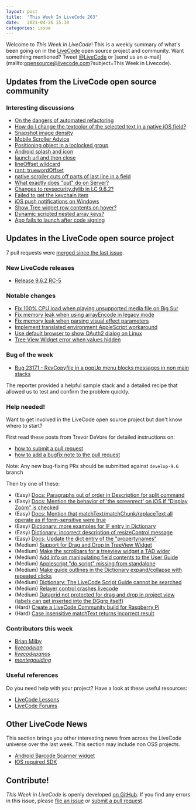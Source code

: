 ```yaml
---
layout: post
title:  "This Week In LiveCode 263"
date:   2021-04-26 15:30
categories: issue
---
```


Welcome to *This Week in LiveCode*!  This is a weekly summary of what's been
going on in the [LiveCode](https://livecode.com/) open source project and
community.  Want something mentioned?  Tweet
[@LiveCode](https://twitter.com/LiveCode) or
[send us an e-mail](mailto:opensource@livecode.com?subject=This Week in Livecode).

## Updates from the LiveCode open source community

<!--
### News & blog posts

- [How I built a Mobile App in LiveCode and Took Over the World](https://livecode.com/how-i-built-a-mobile-app-in-livecode-and-took-over-the-world/)
-->

### Interesting discussions

- [On the dangers of automated refactoring](https://www.mail-archive.com/use-livecode@lists.runrev.com/msg111950.html)
- [How do I change the textcolor of the selected text in a native iOS field?](https://www.mail-archive.com/use-livecode@lists.runrev.com/msg111957.html)
- [Snapshot image density](https://www.mail-archive.com/use-livecode@lists.runrev.com/msg112028.html)
- [Mobile Scroller Advice](https://www.mail-archive.com/use-livecode@lists.runrev.com/msg111992.html)
- [Positioning object in a loclocked group](https://www.mail-archive.com/use-livecode@lists.runrev.com/msg112016.html)
- [Android splash and icon](https://www.mail-archive.com/use-livecode@lists.runrev.com/msg112029.html)
- [launch url and then close](https://www.mail-archive.com/use-livecode@lists.runrev.com/msg112050.html)
- [lineOffset wildcard](https://www.mail-archive.com/use-livecode@lists.runrev.com/msg112057.html)
- [rant: truewordOffset](https://www.mail-archive.com/use-livecode@lists.runrev.com/msg112072.html)
- [native scroller cuts off parts of last line in a field](https://www.mail-archive.com/use-livecode@lists.runrev.com/msg112075.html)
- [What exactly does "put" do on Server?](https://www.mail-archive.com/use-livecode@lists.runrev.com/msg112087.html)
- [Changes to revsecurity.dylib in LC 9.6.2?](https://www.mail-archive.com/use-livecode@lists.runrev.com/msg112100.html)
- [Failed to get the keychain item](https://www.mail-archive.com/use-livecode@lists.runrev.com/msg112111.html)
- [iOS push notifications on Windows](https://www.mail-archive.com/use-livecode@lists.runrev.com/msg112117.html)
- [Show Tree widget row contents on hover?](https://www.mail-archive.com/use-livecode@lists.runrev.com/msg112122.html)
- [Dynamic scripted nested array keys?](https://www.mail-archive.com/use-livecode@lists.runrev.com/msg112134.html)
- [App fails to launch after code signing](https://www.mail-archive.com/use-livecode@lists.runrev.com/msg112144.html)

## Updates in the LiveCode open source project

7 pull requests were [merged since the last issue](https://github.com/search?q=org%3Alivecode+is%3Apublic+is%3Apr+is%3Amerged+merged%3A2021-04-13..2021-04-26&type=Issues).


### New LiveCode releases

- [Release 9.6.2 RC-5](https://www.mail-archive.com/use-livecode@lists.runrev.com/msg112000.html)



### Notable changes

- [Fix 100% CPU load when playing unsupported media file on Big Sur](https://github.com/livecode/livecode/pull/7554)
- [Fix memory leak when using arrayEncode in legacy mode](https://github.com/livecode/livecode/pull/7552)
- [Fix memory leak when parsing visual effect parameters](https://github.com/livecode/livecode/pull/7551)
- [Implement translated environment AppleScript workaround](https://github.com/livecode/livecode/pull/7542)
- [Use default browser to show OAuth2 dialog on Linux](https://github.com/livecode/livecode/pull/7511)
- [Tree View Widget error when values hidden](https://github.com/livecode/livecode/pull/7504)


### Bug of the week

- [Bug 23171 - RevCopyfile in a popUp menu blocks messages in non main stacks](https://quality.livecode.com/show_bug.cgi?id=23171)

The reporter provided a helpful sample stack and a detailed recipe that allowed us to test and confirm the problem quickly.


### Help needed!

Want to get involved in the LiveCode open source project but don't know where
to start?  

First read these posts from Trevor DeVore for detailed instructions on:

- [how to submit a pull request](https://www.mail-archive.com/use-livecode@lists.runrev.com/msg98530.html)
- [how to add a bugfix note to the pull request](https://www.mail-archive.com/use-livecode@lists.runrev.com/msg98611.html)

Note: Any new bug-fixing PRs should be submitted against `develop-9.6` branch

Then try one of these:

- (Easy) [Docs: Paragraphs out of order in Description for split command](https://quality.livecode.com/show_bug.cgi?id=23071)
- (Easy) [Docs: Mention the behavior of 'the screenrect' on iOS if "Display Zoom" is checked](https://quality.livecode.com/show_bug.cgi?id=22949)
- (Easy) [Docs: Mention that matchText/matchChunk/replaceText all operate as if form-sensitive were true](https://quality.livecode.com/show_bug.cgi?id=15311)
- (Easy) [Dictionary: more examples for IF entry in Dictionary](https://quality.livecode.com/show_bug.cgi?id=22589)
- (Easy) [Dictionary: incorrect description of resizeControl message](https://quality.livecode.com/show_bug.cgi?id=17118)
- (Easy) [Docs: Update the dict entry of the "propertynames"](https://quality.livecode.com/show_bug.cgi?id=7375)
- (Medium) [Support for Drag and Drop in TreeView Widget](https://quality.livecode.com/show_bug.cgi?id=23147)
- (Medium) [Make the scrollbars for a treeview widget a TAD wider](https://quality.livecode.com/show_bug.cgi?id=23000)
- (Medium) [Add info on manipulating field contents to the User Guide](http://quality.livecode.com/show_bug.cgi?id=18990)
- (Medium) [Applescript "do script" missing from standalone](http://quality.livecode.com/show_bug.cgi?id=20993)
- (Medium) [Make guide outlines in the Dictionary expand/collapse with repeated clicks](http://quality.livecode.com/show_bug.cgi?id=18184)
- (Medium) [Dictionary: The LiveCode Script Guide cannot be searched](http://quality.livecode.com/show_bug.cgi?id=15957)
- (Medium) [Relayer control crashes livecode](https://quality.livecode.com/show_bug.cgi?id=21460)
- (Medium) [Datagrid not protected for drag and drop in project view (labels can get inserted into the DGgrp itself)](https://quality.livecode.com/show_bug.cgi?id=21750)
- (Hard) [Create a LiveCode Community build for Raspberry Pi](http://forums.livecode.com/viewtopic.php?f=76&t=27912)
- (Hard) [Case insensitive matchText returns incorrect result](https://quality.livecode.com/show_bug.cgi?id=15312)


### Contributors this week

- [Brian Milby](https://github.com/bwmilby)
- *[livecodeian](https://github.com/livecodeian)*
- *[livecodepanos](https://github.com/livecodepanos)*
- *[montegoulding](https://github.com/montegoulding)* 


### Useful references

Do you need help with your project? Have a look at these useful resources:

- [LiveCode Lessons](https://lessons.livecode.com)
- [LiveCode Forums](https://forums.livecode.com/index.php)


## Other LiveCode News

This section brings you other interesting news from across the LiveCode universe over the last week. This section may include non OSS projects.

- [Android Barcode Scanner widget](https://www.mail-archive.com/use-livecode@lists.runrev.com/msg112030.html)
- [IOS required SDK](https://www.mail-archive.com/use-livecode@lists.runrev.com/msg112129.html)

<!---
## Upcoming events

* [New England Livecode Users Group - May 1st 2021](https://forums.livecode.com/viewtopic.php?f=50&t=33729)
--->

## Contribute!

*This Week in LiveCode* is openly developed
[on GitHub](https://github.com/livecode/this-week-in-livecode).
If you find any errors in this issue, please
[file an issue](https://github.com/livecode/this-week-in-livecode/issues) or
[submit a pull request](https://github.com/livecode/this-week-in-livecode/pulls).
